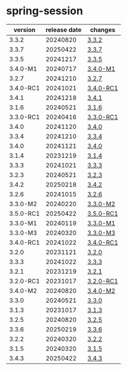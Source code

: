 # spring-session	


|version|release date|changes|
|---|---|---|
|3.3.2|20240820|[3.3.2](./3.3.2-20240820.md)|
|3.3.7|20250422|[3.3.7](./3.3.7-20250422.md)|
|3.3.5|20241217|[3.3.5](./3.3.5-20241217.md)|
|3.4.0-M1|20240717|[3.4.0-M1](./3.4.0-M1-20240717.md)|
|3.2.7|20241210|[3.2.7](./3.2.7-20241210.md)|
|3.4.0-RC1|20241021|[3.4.0-RC1](./3.4.0-RC1-20241021.md)|
|3.4.1|20241218|[3.4.1](./3.4.1-20241218.md)|
|3.1.6|20240521|[3.1.6](./3.1.6-20240521.md)|
|3.3.0-RC1|20240416|[3.3.0-RC1](./3.3.0-RC1-20240416.md)|
|3.4.0|20241120|[3.4.0](./3.4.0-20241120.md)|
|3.3.4|20241210|[3.3.4](./3.3.4-20241210.md)|
|3.4.0|20241121|[3.4.0](./3.4.0-20241121.md)|
|3.1.4|20231219|[3.1.4](./3.1.4-20231219.md)|
|3.3.3|20241021|[3.3.3](./3.3.3-20241021.md)|
|3.2.3|20240521|[3.2.3](./3.2.3-20240521.md)|
|3.4.2|20250218|[3.4.2](./3.4.2-20250218.md)|
|3.2.6|20241015|[3.2.6](./3.2.6-20241015.md)|
|3.3.0-M2|20240220|[3.3.0-M2](./3.3.0-M2-20240220.md)|
|3.5.0-RC1|20250422|[3.5.0-RC1](./3.5.0-RC1-20250422.md)|
|3.3.0-M1|20240119|[3.3.0-M1](./3.3.0-M1-20240119.md)|
|3.3.0-M3|20240320|[3.3.0-M3](./3.3.0-M3-20240320.md)|
|3.4.0-RC1|20241022|[3.4.0-RC1](./3.4.0-RC1-20241022.md)|
|3.2.0|20231121|[3.2.0](./3.2.0-20231121.md)|
|3.3.3|20241022|[3.3.3](./3.3.3-20241022.md)|
|3.2.1|20231219|[3.2.1](./3.2.1-20231219.md)|
|3.2.0-RC1|20231017|[3.2.0-RC1](./3.2.0-RC1-20231017.md)|
|3.4.0-M2|20240820|[3.4.0-M2](./3.4.0-M2-20240820.md)|
|3.3.0|20240521|[3.3.0](./3.3.0-20240521.md)|
|3.1.3|20231017|[3.1.3](./3.1.3-20231017.md)|
|3.2.5|20240820|[3.2.5](./3.2.5-20240820.md)|
|3.3.6|20250219|[3.3.6](./3.3.6-20250219.md)|
|3.2.2|20240320|[3.2.2](./3.2.2-20240320.md)|
|3.1.5|20240320|[3.1.5](./3.1.5-20240320.md)|
|3.4.3|20250422|[3.4.3](./3.4.3-20250422.md)|
